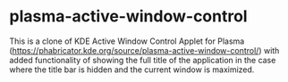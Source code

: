 # plasma-active-window-control
This is a clone of KDE Active Window Control Applet for Plasma (https://phabricator.kde.org/source/plasma-active-window-control/) with added functionality of showing the full title of the application in the case where the title bar is hidden and the current window is maximized.

